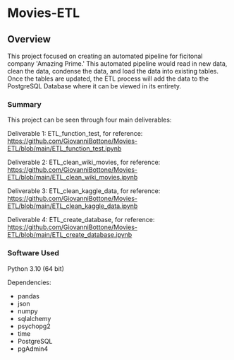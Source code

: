 # Movies-ETL

## Overview
This project focused on creating an automated pipeline for ficitonal company 'Amazing Prime.' This automated pipeline would read in new data, clean the data, condense the data, and load the data into existing tables. Once the tables are updated, the ETL process will add the data to the PostgreSQL Database where it can be viewed in its entirety.

### Summary
This project can be seen through four main deliverables:

Deliverable 1: ETL_function_test, for reference: https://github.com/GiovanniBottone/Movies-ETL/blob/main/ETL_function_test.ipynb

Deliverable 2: ETL_clean_wiki_movies, for reference: https://github.com/GiovanniBottone/Movies-ETL/blob/main/ETL_clean_wiki_movies.ipynb

Deliverable 3: ETL_clean_kaggle_data, for reference: https://github.com/GiovanniBottone/Movies-ETL/blob/main/ETL_clean_kaggle_data.ipynb

Deliverable 4: ETL_create_database, for reference: https://github.com/GiovanniBottone/Movies-ETL/blob/main/ETL_create_database.ipynb

### Software Used
Python 3.10 (64 bit)

Dependencies:
* pandas
* json
* numpy
* sqlalchemy
* psychopg2
* time
* PostgreSQL
* pgAdmin4
